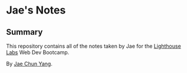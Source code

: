 # Jae's Notes

## Summary

This repository contains all of the notes taken by Jae for the [Lighthouse Labs](https://www.lighthouselabs.ca) Web Dev Bootcamp.

By [Jae Chun Yang](https://github.com/jakinyang).

